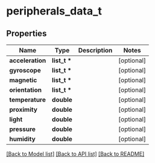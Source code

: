 # peripherals_data_t

## Properties
Name | Type | Description | Notes
------------ | ------------- | ------------- | -------------
**acceleration** | **list_t \*** |  | [optional] 
**gyroscope** | **list_t \*** |  | [optional] 
**magnetic** | **list_t \*** |  | [optional] 
**orientation** | **list_t \*** |  | [optional] 
**temperature** | **double** |  | [optional] 
**proximity** | **double** |  | [optional] 
**light** | **double** |  | [optional] 
**pressure** | **double** |  | [optional] 
**humidity** | **double** |  | [optional] 

[[Back to Model list]](../README.md#documentation-for-models) [[Back to API list]](../README.md#documentation-for-api-endpoints) [[Back to README]](../README.md)


